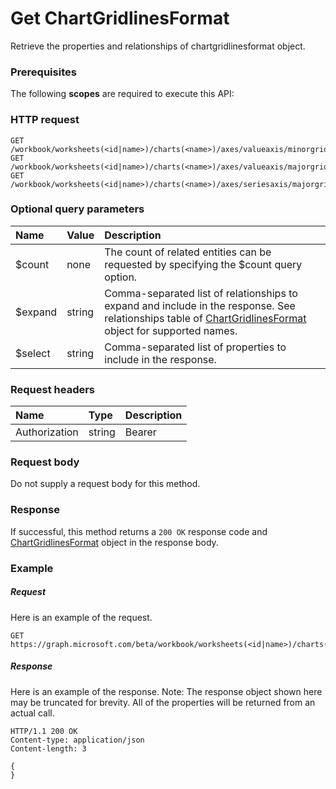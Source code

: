 # Get ChartGridlinesFormat

Retrieve the properties and relationships of chartgridlinesformat object.
### Prerequisites
The following **scopes** are required to execute this API: 
### HTTP request
<!-- { "blockType": "ignored" } -->
```http
GET /workbook/worksheets(<id|name>)/charts(<name>)/axes/valueaxis/minorgridlines/format
GET /workbook/worksheets(<id|name>)/charts(<name>)/axes/valueaxis/majorgridlines/format
GET /workbook/worksheets(<id|name>)/charts(<name>)/axes/seriesaxis/majorgridlines/format
```
### Optional query parameters
|Name|Value|Description|
|:---------------|:--------|:-------|
|$count|none|The count of related entities can be requested by specifying the $count query option.|
|$expand|string|Comma-separated list of relationships to expand and include in the response. See relationships table of [ChartGridlinesFormat](../resources/chartgridlinesformat.md) object for supported names. |
|$select|string|Comma-separated list of properties to include in the response.|

### Request headers
| Name       | Type | Description|
|:-----------|:------|:----------|
| Authorization  | string  | Bearer <code>|

### Request body
Do not supply a request body for this method.
### Response
If successful, this method returns a `200 OK` response code and [ChartGridlinesFormat](../resources/chartgridlinesformat.md) object in the response body.
### Example
##### Request
Here is an example of the request.
<!-- {
  "blockType": "request",
  "name": "get_chartgridlinesformat"
}-->
```http
GET https://graph.microsoft.com/beta/workbook/worksheets(<id|name>)/charts(<name>)/axes/valueaxis/minorgridlines/format
```
##### Response
Here is an example of the response. Note: The response object shown here may be truncated for brevity. All of the properties will be returned from an actual call.
<!-- {
  "blockType": "response",
  "truncated": true,
  "@odata.type": "microsoft.graph.chartgridlinesformat"
} -->
```http
HTTP/1.1 200 OK
Content-type: application/json
Content-length: 3

{
}
```

<!-- uuid: 8fcb5dbc-d5aa-4681-8e31-b001d5168d79
2015-10-25 14:57:30 UTC -->
<!-- {
  "type": "#page.annotation",
  "description": "Get ChartGridlinesFormat",
  "keywords": "",
  "section": "documentation",
  "tocPath": ""
}-->